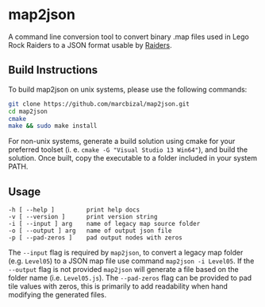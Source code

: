 # map2json
A command line conversion tool to convert binary .map files used in Lego Rock Raiders to a JSON format usable by [Raiders](https://github.com/marcbizal/Raiders).

## Build Instructions
To build map2json on unix systems, please use the following commands:

```bash
git clone https://github.com/marcbizal/map2json.git
cd map2json
cmake
make && sudo make install
```

For non-unix systems, generate a build solution using cmake for your preferred toolset (i. e. `cmake -G "Visual Studio 13 Win64"`),
and build the solution. Once built, copy the executable to a folder included in your system PATH.

## Usage


```
-h [ --help ]         print help docs
-v [ --version ]      print version string
-i [ --input ] arg    name of legacy map source folder
-o [ --output ] arg   name of output json file
-p [ --pad-zeros ]    pad output nodes with zeros
```

The `--input` flag is required by `map2json`, to convert a legacy map folder (e.g. `Level05`) to a JSON map file use command `map2json -i Level05`.
If the `--output` flag is not provided `map2json` will generate a file based on the folder name (i.e. `Level05.js`).
The `--pad-zeros` flag can be provided to pad tile values with zeros, this is primarily to add readability when hand modifying the generated files.
